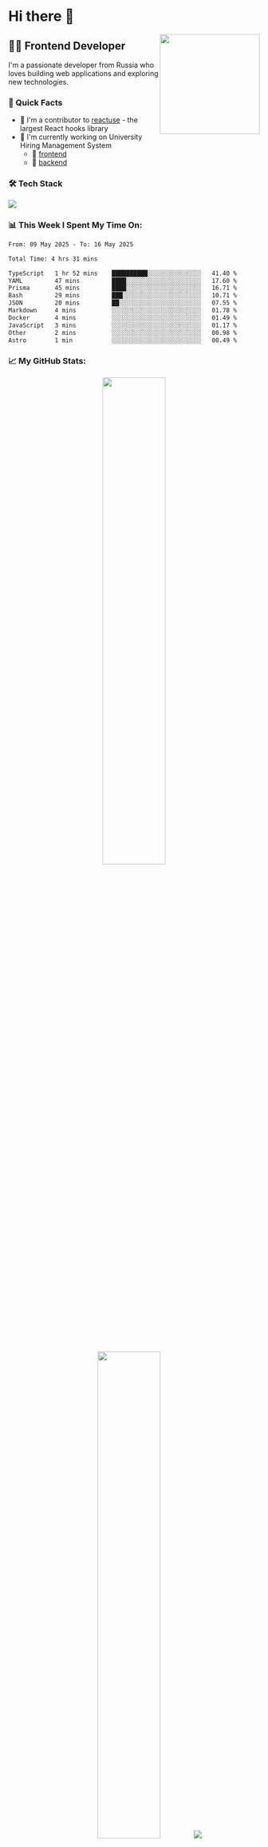 # Hi there 👋

<img align='right' src='https://user-images.githubusercontent.com/5713670/87202985-820dcb80-c2b6-11ea-9f56-7ec461c497c3.gif' width='200"'>

## 👨‍💻 Frontend Developer

I'm a passionate developer from Russia who loves building web applications and exploring new technologies.

### 🌟 Quick Facts

- 🤝 I'm a contributor to [reactuse](https://siberiacancode.github.io/reactuse/) - the largest React hooks library
- 🔭 I'm currently working on University Hiring Management System
   - 💅 [frontend](https://github.com/CodeSphere-Labs/university-hiring-front)
   - 👾 [backend](https://github.com/CodeSphere-Labs/university-hiring-backend) 

### 🛠️ Tech Stack

<p align="left">
    <img src="https://skillicons.dev/icons?i=ts,js,react,nextjs,nestjs,prisma,postgres,docker" />
</p>

### 📊 This Week I Spent My Time On:



<!--START_SECTION:waka-->

```txt
From: 09 May 2025 - To: 16 May 2025

Total Time: 4 hrs 31 mins

TypeScript   1 hr 52 mins    ██████████░░░░░░░░░░░░░░░   41.40 %
YAML         47 mins         ████░░░░░░░░░░░░░░░░░░░░░   17.60 %
Prisma       45 mins         ████░░░░░░░░░░░░░░░░░░░░░   16.71 %
Bash         29 mins         ███░░░░░░░░░░░░░░░░░░░░░░   10.71 %
JSON         20 mins         ██░░░░░░░░░░░░░░░░░░░░░░░   07.55 %
Markdown     4 mins          ░░░░░░░░░░░░░░░░░░░░░░░░░   01.78 %
Docker       4 mins          ░░░░░░░░░░░░░░░░░░░░░░░░░   01.49 %
JavaScript   3 mins          ░░░░░░░░░░░░░░░░░░░░░░░░░   01.17 %
Other        2 mins          ░░░░░░░░░░░░░░░░░░░░░░░░░   00.98 %
Astro        1 min           ░░░░░░░░░░░░░░░░░░░░░░░░░   00.49 %
```

<!--END_SECTION:waka-->

### 📈 My GitHub Stats:

<p align="center">
  <img height="50%" width="auto" src="https://github-readme-stats.vercel.app/api?username=zeroqs&show_icons=true&count_private=true&theme=darcula&hide_border=true&hide=issues,contribs&bg_color=00000000">
  <img height="50%" width="auto" src="https://github-readme-stats.vercel.app/api/top-langs/?username=zeroqs&layout=compact&hide_border=true&theme=darcula&bg_color=00000000&langs_count=6&hide=jupyter%20notebook,tex,css,php&exclude_repo=Pacman-AI">
  <img src="https://github-readme-streak-stats.herokuapp.com?user=zeroqs&theme=darcula&hide_border=true&background=FFFFFF00">
</p>

### 📫 Connect with me:

<p align="left">
<a href="https://t.me/smthv" target="blank"><img align="center" src="https://upload.wikimedia.org/wikipedia/commons/8/82/Telegram_logo.svg" alt="zeroqs" height="30" width="40" /></a>
</p>


